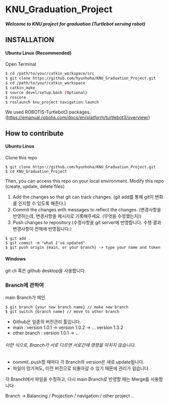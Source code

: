 # KNU_Graduation_Project

##### Welcome to KNU project for graduation (Turtlebot serving robot)
## INSTALLATION

#### Ubuntu Linux (Recommended)

Open Terminal
``` sh
$ cd /path/to/your/catkin_workspace/src
$ git clone https://github.com/hyunhoha/KNU_Graduation_Project.git
$ cd /path/to/your/catkin_workspace
$ catkin_make
$ source devel/setup.bash (Optional)
$ roscore
$ roslaunch knu_project navigation.launch
```
We used ROBOTIS-Turtlebot3 packages. (https://emanual.robotis.com/docs/en/platform/turtlebot3/overview/)

## How to contribute
#### Ubuntu Linux

Clone this repo 
```
$ git clone https://github.com/hyunhoha/KNU_Graduation_Project.git
$ cd KNU_Graduation_Project
```
Then, you can access this repo on your local environment.
Modify this repo (create, update, delete files)

1. Add the changes so that git can track changes. (git add를 통해 git이 변화를 인지할 수 있도록 해준다.)
2. Commit the changes with messages to reflect the changes. (변경사항을 반영하는데, 변경사항을 메시지로 기록해주세요. (무엇을 수정했는지))
3. Push changes to repository (수정사항을 git server에 반영합니다. 수행 결과 변경사항이 전체에 반영됩니다.)
```
$ git add .
$ git commit -m "what I've updated"
$ git push origin {main, or your branch} -> type your name and token
```

#### Windows
git cli 혹은 github desktop을 사용합니다.

### Branch에 관하여
main Branch가 메인
```
$ git branch {your new branch name} // make new branch
$ git switch {branch name} // move to other branch
```

- Github은 일종의 버전관리 툴입니다.
- main : version 1.0.1 -> version 1.0.2 -> ... version 1.3.2
- other branch : version 1.0.1 -> ...

###### 이런 식으로, Branch가 서로 다르면 서로간에 영향을 미치지 않습니다.
- commit, push할 때마다 각 Branch의 version은 새로 update됩니다.
- 파일이 망가져도, 이전 버전으로 되돌아갈 수 있기 때문에 관리가 쉽습니다.

각 Branch에서 파일을 수정하고, 다시 main Branch로 반영할 때는 Merge를 사용합니다.

Branch -> Balancing / Projection / navigation / other project ..















